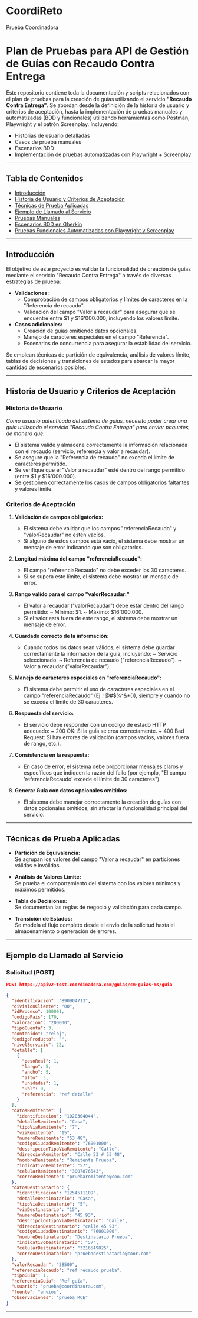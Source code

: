 # CoordiReto
 Prueba Coordinadora

# Plan de Pruebas para API de Gestión de Guías con Recaudo Contra Entrega

Este repositorio contiene toda la documentación y scripts relacionados con el plan de pruebas para la creación de guías utilizando el servicio **"Recaudo Contra Entrega"**. Se abordan desde la definición de la historia de usuario y criterios de aceptación, hasta la implementación de pruebas manuales y automatizadas (BDD y funcionales) utilizando herramientas como Postman, Playwright y el patrón Screenplay. Incluyendo:

- Historias de usuario detalladas
- Casos de prueba manuales
- Escenarios BDD
- Implementación de pruebas automatizadas con Playwright + Screenplay

---

## Tabla de Contenidos

- [Introducción](#introducción)
- [Historia de Usuario y Criterios de Aceptación](#historia-de-usuario-y-criterios-de-aceptación)
- [Técnicas de Prueba Aplicadas](#técnicas-de-prueba-aplicadas)
- [Ejemplo de Llamado al Servicio](#ejemplo-de-llamado-al-servicio)
- [Pruebas Manuales](#pruebas-manuales)
- [Escenarios BDD en Gherkin](#escenarios-bdd-en-gherkin)
- [Pruebas Funcionales Automatizadas con Playwright y Screenplay](#pruebas-funcionales-automatizadas-con-playwright-y-screenplay)

---

## Introducción

El objetivo de este proyecto es validar la funcionalidad de creación de guías mediante el servicio "Recaudo Contra Entrega" a través de diversas estrategias de prueba:

- **Validaciones:** 
  - Comprobación de campos obligatorios y límites de caracteres en la "Referencia de recaudo".
  - Validación del campo "Valor a recaudar" para asegurar que se encuentre entre $1 y $16'000.000, incluyendo los valores límite.
- **Casos adicionales:**
  - Creación de guías omitiendo datos opcionales.
  - Manejo de caracteres especiales en el campo "Referencia".
  - Escenarios de concurrencia para asegurar la estabilidad del servicio.

Se emplean técnicas de partición de equivalencia, análisis de valores límite, tablas de decisiones y transiciones de estados para abarcar la mayor cantidad de escenarios posibles.

---

## Historia de Usuario y Criterios de Aceptación

### Historia de Usuario

*Como usuario autenticado del sistema de guías, necesito poder crear una guía utilizando el servicio "Recaudo Contra Entrega" para enviar paquetes, de manera que:*

- El sistema valide y almacene correctamente la información relacionada con el recaudo (servicio, referencia y valor a recaudar).
- Se asegure que la "Referencia de recaudo" no exceda el límite de caracteres permitido.
- Se verifique que el "Valor a recaudar" esté dentro del rango permitido (entre $1 y $16'000.000).
- Se gestionen correctamente los casos de campos obligatorios faltantes y valores límite.

### Criterios de Aceptación

1. **Validación de campos obligatorios:**  
   - El sistema debe validar que los campos "referenciaRecaudo" y "valorRecaudar" no estén vacíos.
   - Si alguno de estos campos está vacío, el sistema debe mostrar un mensaje de error indicando que son obligatorios.

2. **Longitud máxima del campo "referenciaRecaudo":**  
   - El campo "referenciaRecaudo" no debe exceder los 30 caracteres.
   - Si se supera este límite, el sistema debe mostrar un mensaje de error.


3. **Rango válido para el campo "valorRecaudar:"**  
   - El valor a recaudar ("valorRecaudar") debe estar dentro del rango permitido:
     ~ Mínimo: $1.
     ~ Máximo: $16'000.000.
   - Si el valor está fuera de este rango, el sistema debe mostrar un mensaje de error.

4. **Guardado correcto de la información:**  
   - Cuando todos los datos sean válidos, el sistema debe guardar correctamente la información de la guía, incluyendo:
     ~ Servicio seleccionado.
     ~ Referencia de recaudo ("referenciaRecaudo").
     ~ Valor a recaudar ("valorRecaudar").


5. **Manejo de caracteres especiales en "referenciaRecaudo":**  
   - El sistema debe permitir el uso de caracteres especiales en el campo "referenciaRecaudo" (Ej: !@#$%^&*()), siempre y cuando no se exceda el 
     límite de 30 caracteres.

6. **Respuesta del servicio:**  
   - El servicio debe responder con un código de estado HTTP adecuado:
     ~ 200 OK: Si la guía se crea correctamente.
     ~ 400 Bad Request: Si hay errores de validación (campos vacíos, valores fuera de rango, etc.).


7. **Consistencia en la respuesta:**  
   - En caso de error, el sistema debe proporcionar mensajes claros y específicos que indiquen la razón del fallo (por ejemplo, "El campo 
     'referenciaRecaudo' excede el límite de 30 caracteres").
  
8. **Generar Guía con datos opcionales omitidos:**  
   - El sistema debe manejar correctamente la creación de guías con datos opcionales omitidos, sin afectar la funcionalidad principal del 
     servicio.

---

## Técnicas de Prueba Aplicadas

- **Partición de Equivalencia:**  
  Se agrupan los valores del campo "Valor a recaudar" en particiones válidas e inválidas.

- **Análisis de Valores Límite:**  
  Se prueba el comportamiento del sistema con los valores mínimos y máximos permitidos.

- **Tabla de Decisiones:**  
  Se documentan las reglas de negocio y validación para cada campo.

- **Transición de Estados:**  
  Se modela el flujo completo desde el envío de la solicitud hasta el almacenamiento o generación de errores.

---

## Ejemplo de Llamado al Servicio

### Solicitud (POST)

```json
POST https://apiv2-test.coordinadora.com/guias/cm-guias-ms/guia

{
  "identificacion": "890904713",
  "divisionCliente": "00",
  "idProceso": 100001,
  "codigoPais": 170,
  "valoracion": "200000",
  "tipoCuenta": 3,
  "contenido": "reloj",
  "codigoProducto": "",
  "nivelServicio": 22,
  "detalle": [
    {
      "pesoReal": 1,
      "largo": 5,
      "ancho": 5,
      "alto": 3,
      "unidades": 1,
      "ubl": 0,
      "referencia": "ref detalle"
    }
  ],
  "datosRemitente": {
    "identificacion": "1020304044",
    "detalleRemitente": "Casa",
    "tipoViaRemitente": "7",
    "viaRemitente": "15",
    "numeroRemitente": "53 48",
    "codigoCiudadRemitente": "76001000",
    "descripcionTipoViaRemitente": "Calle",
    "direccionRemitente": "Calle 53 # 53 48",
    "nombreRemitente": "Remitente Prueba",
    "indicativoRemitente": "57",
    "celularRemitente": "3007876543",
    "correoRemitente": "pruebaremitente@coo.com"
  },
  "datosDestinatario": {
    "identificacion": "1254511109",
    "detalleDestinatario": "Casa",
    "tipoViaDestinatario": "5",
    "viaDestinatario": "15",
    "numeroDestinatario": "45 93",
    "descripcionTipoViaDestinatario": "Calle",
    "direccionDestinatario": "calle 45 93",
    "codigoCiudadDestinatario": "76001000",
    "nombreDestinatario": "Destinatario Prueba",
    "indicativoDestinatario": "57",
    "celularDestinatario": "3216549825",
    "correoDestinatario": "pruebadestinatario@coor.com"
  },
  "valorRecaudar": "38500",
  "referenciaRecaudo": "ref recaudo prueba",
  "tipoGuia": 1,
  "referenciaGuia": "Ref guía",
  "usuario": "prueba@coordinaora.com",
  "fuente": "envios",
  "observaciones": "prueba RCE"
}

```
---
